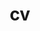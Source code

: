---
layout: cv
permalink: /cv/
title: cv
nav: true
nav_order: 2
# cv_pdf: example_pdf.pdf
description: I am a software developer that has the experience from frontend to backend. I have about 10 years of experience in software industry. My strengths lie within iOS development. I have made about 10 iOS apps from scratch. Also, I have made the apps from scratch with Ruby on Rails, NestJS, Vue.js, React.js, Android, etc.
---